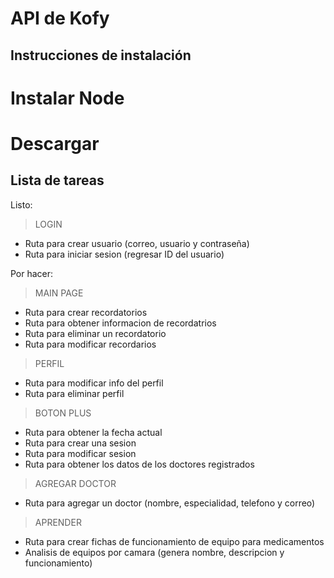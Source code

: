 # API de Kofy

## Instrucciones de instalación

# Instalar Node
# Descargar 

## Lista de tareas
Listo:

> LOGIN
- Ruta para crear usuario (correo, usuario y contraseña)
- Ruta para iniciar sesion (regresar ID del usuario)

Por hacer:

> MAIN PAGE
- Ruta para crear recordatorios
- Ruta para obtener informacion de recordatrios
- Ruta para eliminar un recordatorio
- Ruta para modificar recordarios

> PERFIL
- Ruta para modificar info del perfil
- Ruta para eliminar perfil

> BOTON PLUS
- Ruta para obtener la fecha actual
- Ruta para crear una sesion
- Ruta para modificar sesion
- Ruta para obtener los datos de los doctores registrados

> AGREGAR DOCTOR
- Ruta para agregar un doctor (nombre, especialidad, telefono y correo)

> APRENDER
- Ruta para crear fichas de funcionamiento de equipo para medicamentos
- Analisis de equipos por camara (genera nombre, descripcion y funcionamiento)
